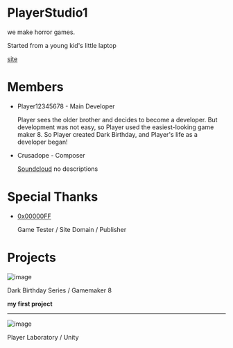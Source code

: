 # PlayerStudio1

we make horror games.

Started from a young kid's little laptop

[site](https://www.playerstudio1.com)

# Members

* Player12345678 - Main Developer

    Player sees the older brother and decides to become a developer.
    But development was not easy, so Player used the easiest-looking game maker 8.
    So Player created Dark Birthday, and Player's life as a developer began!

* Crusadope - Composer

  [Soundcloud](https://soundcloud.com/crusadope)
  no descriptions

# Special Thanks

   * [0x00000FF](https://github.com/0x00000FF)
        
        Game Tester / Site Domain / Publisher

# Projects

![image](https://user-images.githubusercontent.com/81474787/117567972-73bc5600-b0f9-11eb-87d1-8e1e4481b5cd.png)

Dark Birthday Series / Gamemaker 8

**my first project**

---------------------------------------------------------------------------------------------------------------

![image](https://user-images.githubusercontent.com/81474787/117568107-c990fe00-b0f9-11eb-8458-f0852811826f.png)

Player Laboratory / Unity
